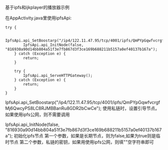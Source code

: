 
基于ipfs和ijkplayer的播放器示例

在AppActivity.java里使用ipfsApi:

    try {
           
            IpfsApi.api_SetBoostarp("/ip4/122.11.47.95/tcp/4001/ipfs/QmPYpGqwfvcrgfMj6QwcyPS8LC8RJMBBanRu8GDR2bCwCe");
            IpfsApi.api_InitNode(false, "816930a90d14bb804a51f3e7fb867d3f3ce169b688211b5157a0ef40137b167a");
        } catch (Exception e) {
            return;
        }

        try {
            IpfsApi.api_ServeHTTPGateway();
        } catch (Exception e) {
            return;
        }
    }

 
 IpfsApi.api_SetBoostarp("/ip4/122.11.47.95/tcp/4001/ipfs/QmPYpGqwfvcrgfMj6QwcyPS8LC8RJMBBanRu8GDR2bCwCe");
使用私链时，设置引导节点。如果使用ipfs公网，则不需要调用

IpfsApi.api_InitNode(false, "816930a90d14bb804a51f3e7fb867d3f3ce169b688211b5157a0ef40137b167a");
初始化ipfs节点
第一个参数，如果是长期节点，则为false,如果为true则是临时节点
第二个参数，私链的密钥，如果用使用ipfs公网，则填""空字符串即可
